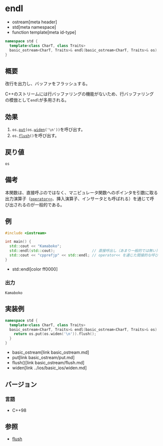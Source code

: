 # endl
* ostream[meta header]
* std[meta namespace]
* function template[meta id-type]

```cpp
namespace std {
  template<class CharT, class Traits>
  basic_ostream<CharT, Traits>& endl(basic_ostream<CharT, Traits>& os);
}
```

## 概要
改行を出力し、バッファをフラッシュする。

C++のストリームには行バッファリングの機能がないため、行バッファリングの模倣として`endl`が多用される。

## 効果
1. `os.`[`put`](basic_ostream/put.md)`(os.`[`widen`](../ios/basic_ios/widen.md)`('\n'))`を呼び出す。
1. `os.`[`flush`](basic_ostream/flush.md)`()`を呼び出す。

## 戻り値
`os`

## 備考
本関数は、直接呼ぶのではなく、マニピュレータ関数へのポインタを引数に取る出力演算子（[`operator<<`](basic_ostream/op_ostream.md)、挿入演算子、インサータとも呼ばれる）を通じて呼び出されるのが一般的である。

## 例
```cpp example
#include <iostream>

int main() {
  std::cout << "Kamaboko";
  std::endl(std::cout);                 // 直接呼出し（あまり一般的では無い）
  std::cout << "cpprefjp" << std::endl; // operator<< を通じた間接的な呼び出し（より一般的）
}
```
* std::endl[color ff0000]

### 出力
```
Kamaboko
```

## 実装例
```cpp
namespace std {
  template<class CharT, class Traits>
  basic_ostream<CharT, Traits>& endl(basic_ostream<CharT, Traits>& os) {
    return os.put(os.widen('\n')).flush();
  }
}
```
* basic_ostream[link basic_ostream.md]
* put[link basic_ostream/put.md]
* flush()[link basic_ostream/flush.md]
* widen[link ../ios/basic_ios/widen.md]

## バージョン
### 言語
- C++98

## 参照
- [flush](flush.md)
